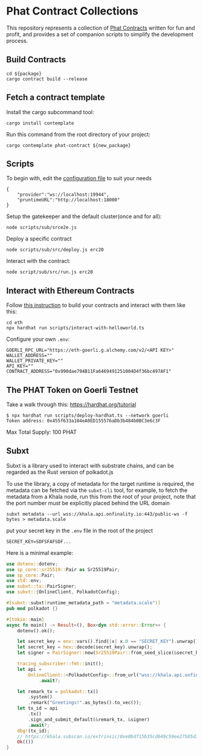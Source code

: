 # Phat Contract Collections

This repository represents a collection of [Phat Contracts](https://wiki.phala.network/en-us/general/phala-network/intro/) written for fun and profit, and provides a set of companion scripts to simplify the development process.

## Build Contracts

```shell
cd ${package}
cargo contract build --release
```

## Fetch a contract template

Install the cargo subcommand tool:

```shell
cargo install contemplate
```

Run this command from the root directory of your project:

```shell
cargo contemplate phat-contract ${new_package}
```

## Scripts

To begin with, edit the [configuration file](./scripts/sub/src/config.json) to suit your needs

```shell
{
    "provider":"ws://localhost:19944",
    "pruntimeURL":"http://localhost:18000"
}
```

Setup the gatekeeper and the default cluster(once and for all):

```shell
node scripts/sub/srce2e.js
```

Deploy a specific contract

```shell
node scripts/sub/src/deploy.js erc20
```

Interact with the contract:

```shell
node script/sub/src/run.js erc20
```

## Interact with Ethereum Contracts

Follow [this instruction](https://docs.alchemy.com/docs/hello-world-smart-contract) to build your contracts and interact with them like this:

```shell
cd eth
npx hardhat run scripts/interact-with-helloworld.ts
```

Configure your own `.env`:

```config
GOERLI_RPC_URL="https://eth-goerli.g.alchemy.com/v2/<API KEY>"
WALLET_ADDRESS=""
WALLET_PRIVATE_KEY=""
API_KEY=""
CONTRACT_ADDRESS="0x990dae794B11Fa6469491251004D4f36bc497AF1"
```

## The PHAT Token on Goerli Testnet

Take a walk through this: https://hardhat.org/tutorial

```shell
$ npx hardhat run scripts/deploy-hardhat.ts --network goerli
Token address: 0x455f633a104eA0ED155576aDb3b484b0BC3e6c3F
```

Max Total Supply: 100 PHAT

## Subxt

Subxt is a library used to interact with substrate chains, and can be regarded as the Rust version of polkadot.js


To use the library, a copy of metadata for the target runtime is required, the metadata can be fetched via the `subxt-cli` tool, for example, to fetch the metadata from a Khala node, run this from the root of your project, note that the port number must be explicitly placed behind the URL domain

```
subxt metadata --url wss://khala.api.onfinality.io:443/public-ws -f bytes > metadata.scale
```

put your secret key in the `.env` file in the root of the project

```
SECRET_KEY=SDFSFAFSDF...
```

Here is a minimal example:

```rust
use dotenv::dotenv;
use sp_core::sr25519::Pair as Sr25519Pair;
use sp_core::Pair;
use std::env;
use subxt::tx::PairSigner;
use subxt::{OnlineClient, PolkadotConfig};

#[subxt::subxt(runtime_metadata_path = "metadata.scale")]
pub mod polkadot {}

#[tokio::main]
async fn main() -> Result<(), Box<dyn std::error::Error>> {
    dotenv().ok();

    let secret_key = env::vars().find(|x| x.0 == "SECRET_KEY").unwrap().1;
    let secret_key = hex::decode(secret_key).unwrap();
    let signer = PairSigner::new(Sr25519Pair::from_seed_slice(&secret_key).unwrap());

    tracing_subscriber::fmt::init();
    let api =
        OnlineClient::<PolkadotConfig>::from_url("wss://khala.api.onfinality.io:443/public-ws")
            .await?;

    let remark_tx = polkadot::tx()
        .system()
        .remark("Greetings!".as_bytes().to_vec());
    let tx_id = api
        .tx()
        .sign_and_submit_default(&remark_tx, &signer)
        .await?;
    dbg!(tx_id);
    // https://khala.subscan.io/extrinsic/0xe0bdf15b35cd649c59ee27585d3efa33d29dba49f754844589d9e47ee247ef96
    Ok(())
}
```
